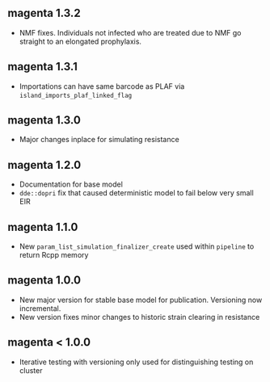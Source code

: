 ## magenta 1.3.2

* NMF fixes. Individuals not infected who are treated due to NMF go straight to 
an elongated prophylaxis. 

## magenta 1.3.1

* Importations can have same barcode as PLAF via `island_imports_plaf_linked_flag`

## magenta 1.3.0

* Major changes inplace for simulating resistance

## magenta 1.2.0

* Documentation for base model
* `dde::dopri` fix that caused deterministic model to fail below very small EIR

## magenta 1.1.0

* New `param_list_simulation_finalizer_create` used within `pipeline` to return Rcpp memory

## magenta 1.0.0

* New major version for stable base model for publication. Versioning now incremental. 
* New version fixes minor changes to historic strain clearing in resistance

## magenta < 1.0.0

* Iterative testing with versioning only used for distinguishing testing on cluster

